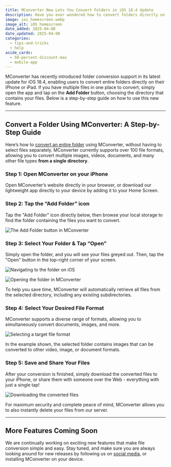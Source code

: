 ```yaml
---
title: MConverter Now Lets You Convert Folders in iOS 18.4 Update
description: Have you ever wondered how to convert folders directly on your iPhone? With the new iOS 18.4 update, MConverter introduces a convenient, time-saving feature allowing users to convert multiple files in a single tap.
image: ios_homescreen.webp
image_alt: iOS homescreen
date_added: 2025-04-08
date_updated: 2025-04-08
categories:
  - tips-and-tricks
  - help
aside_cards:
  - 50-percent-discount-max
  - mobile-app
---
```


MConverter has recently introduced folder conversion support in its latest update for iOS 18.4, enabling users to convert entire folders directly on their iPhone or iPad. If you have multiple files in one place to convert, simply open the app and tap on the **Add Folder** button, choosing the directory that contains your files. Below is a step-by-step guide on how to use this new feature.

---

## Convert a Folder Using MConverter: A Step-by-Step Guide

Here’s how to [convert an entire folder](https://mconverter.eu/) using MConverter, without having to select files separately. MConverter currently supports over 100 file formats, allowing you to convert multiple images, videos, documents, and many other file types **from a single directory**.

### Step 1: Open MConverter on your iPhone

Open MConverter’s website directly in your browser, or download our lightweight app directly to your device by adding it to your Home Screen.

### Step 2: Tap the “Add Folder” icon

Tap the "Add Folder" icon directly below, then browse your local storage to find the folder containing the files you want to convert. 

![The Add Folder button in MConverter](image1.webp)

### Step 3: Select Your Folder & Tap “Open”

Simply open the folder, and you will see your files greyed out. Then, tap the "Open" button in the top-right corner of your screen.

![Navigating to the folder on iOS](image2.webp)

![Opening the folder in MConverter](image3.webp)

To help you save time, MConverter will automatically retrieve all files from the selected directory, including any existing subdirectories.

### Step 4: Select Your Desired File Format

MConverter supports a diverse range of formats, allowing you to simultaneously convert documents, images, and more.

![Selecting a target file format](image4.webp)

In the example shown, the selected folder contains images that can be converted to other video, image, or document formats.

### Step 5: Save and Share Your Files

After your conversion is finished, simply download the converted files to your iPhone, or share them with someone over the Web - everything with just a single tap!

![Downloading the converted files](image5.webp)

For maximum security and complete peace of mind, MConverter allows you to also instantly delete your files from our server.

---

## More Features Coming Soon

We are continually working on exciting new features that make file conversion simple and easy. Stay tuned, and make sure you are always looking around for new releases by following us on [social media](https://www.instagram.com/mconverter/), or installing MConverter on your device.